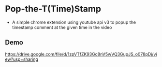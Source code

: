 # Pop-the-T(Time)Stamp

  + A simple chrome extension using youtube api v3 to popup the timestamp comment at the given time in the video 
  
  
## Demo
https://drive.google.com/file/d/1zpVTfZK93Gc8nV5wVQ3GupJS_o078pDj/view?usp=sharing
